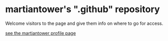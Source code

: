 # martiantower's ".github" repository
Welcome visitors to the page and give them info on where to go for access.

[see the martiantower profile page](/profile/README.md)
